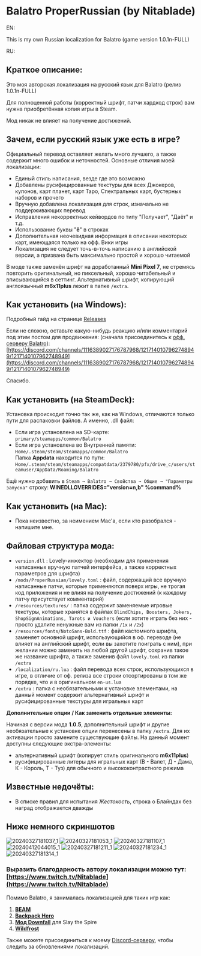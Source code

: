 # Balatro ProperRussian (by Nitablade)
EN:

This is my own Russian localization for Balatro (game version 1.0.1n-FULL)

RU:
## Краткое описание:
Это моя авторская локализация на русский язык для Balatro (релиз 1.0.1n-FULL)

Для полноценной работы (корректный шрифт, патчи хардкод строк) вам нужна приобретённая копия игры в Steam.

Мод никак не влияет на получение достижений.

## Зачем, если русский язык уже есть в игре?

Официальный перевод оставляет желать много лучшего, а также содержит много ошибок и неточностей. Основные отличия моей локализации:

- Единый стиль написания, везде где это возможно
- Добавлены русифицированные текстуры для всех Джокеров, купонов, карт планет, карт Таро, Спектральных карт, бустерных наборов и прочего
- Вручную добавлена локализация для строк, изначально не поддерживающих перевод
- Исправления некорректных кейвордов по типу "Получает", "Даёт" и т.д.
- Использование буквы "**ё**" в строках
- Дополнительная неочевидная информация в описании некоторых карт, имеющаяся только на офф. Вики игры
- Локализация не следует точь-в-точь написанию в английской версии, а призвана быть максимально простой и хорошо читаемой

В моде также заменён шрифт на доработанный **Mini Pixel 7**, не стремясь повторить оригинальный, но пиксельный, хорошо читабельный и вписывающийся в сеттинг. Альтернативный шрифт, копирующий англоязычный **m6x11plus** лежит в папке ```/extra```.

## Как установить (на Windows):
Подробный гайд на странице [Releases](https://github.com/Nitablade/Balatro_ProperRussian/releases)

Если не сложно, оставьте какую-нибудь реакцию и/или комментарий под этим постом для продвижения: (сначала присоединитесь к [офф. серверу Balatro](https://discord.gg/cbbuVAU9)): [https://discord.com/channels/1116389027176787968/1217140107962748949/1217140107962748949](https://discord.com/channels/1116389027176787968/1217140107962748949/1217140107962748949)

Спасибо.

## Как установить (на SteamDeck):
Установка происходит точно так же, как на Windows, отличаются только пути для распаковки файлов. А именно, .dll файл:
- Если игра установлена на SD-карте: ```primary/steamapps/common/Balatro```
- Если игра установлена во Внутренней памяти: ```Home/.steam/steam/steamapps/common/Balatro```  
Папка **Appdata** находится по пути: ```Home/.steam/steam/steamapps/compatdata/2379780/pfx/drive_c/users/steamuser/AppData/Roaming/Balatro```

Ещё нужно добавить в ```Steam → Balatro → Свойства → Общие → "Параметры запуска"``` строку: 
**WINEDLLOVERRIDES="version=n,b" %command%**

## Как установить (на Mac):
- Пока неизвестно, за неимением Mac'а, если кто разобрался - напишите мне.

## Файловая структура мода:
- ```version.dll``` : Lovely-инжектор (необходим для применения написанных вручную патчей интерфейса, а также корректных параметров для шрифта)
- ```/mods/ProperRussian/lovely.toml``` : файл, содержащий все вручную написанные патчи, которые применяются поверх игры, не трогая код приложения и не влияя на получение достижений (к каждому патчу присутствует комментарий)
- ```/resources/textures/``` : папка содержит заменяемые игровые текстуры, которые хранятся в файлах ```BlindChips, Boosters, Jokers, ShopSignAnimations, Tarots и Vouchers``` (если хотите играть без них - просто удалите ненужные вам из папки ```/1x``` и ```/2x```)
- ```/resources/fonts/NotoSans-Bold.ttf``` : файл кастомного шрифта, заменяет основной шрифт, использующийся в оф. переводе (не влияет на английский шрифт, если вы захотите поиграть с ним), при желании можно заменить на любой другой шрифт, сохранив такое же название шрифта, а также заменив файл ```lovely.toml``` из папки ```/extra```
- ```/localization/ru.lua``` : файл перевода всех строк, использующихся в игре, в отличие от оф. релиза все строки отсортированы в том же порядке, что и в оригинальном ```en-us.lua```
- ```/extra``` : папка с необязательными к установке элементами, на данный момент содержит альтернативный шрифт и русифицированные текстуры для игральных карт

**Дополнительные опции / Как заменить отдельные элементы:**

Начиная с версии мода **1.0.5**, дополнительный шрифт и другие необязательные к установке опции перенесены в папку ```/extra```. Для их активации просто замените существующие файлы. На данный момент доступны следующие экстра-элементы:
- альтернативный шрифт (копирует стиль оригинального **m6x11plus**)
- русифицированные литеры для игральных карт (В - Валет, Д - Дама, К - Король, Т - Туз) для обычного и высококонтрастного режима

## Известные недочёты:
- В списке правил для испытания *Жестокость*, строка о Блайндах без наград отображается дважды

## Ниже немного скриншотов
![20240327181037_1](https://github.com/Nitablade/Balatro_ProperRussian/assets/109508685/749be51a-b923-4833-909f-ae2f6607dafb)
![20240327181053_1](https://github.com/Nitablade/Balatro_ProperRussian/assets/109508685/f42e2473-44a9-42c3-83ce-ac0c292c0ab0)
![20240327181107_1](https://github.com/Nitablade/Balatro_ProperRussian/assets/109508685/ba86b08e-e3dc-4fa1-895a-784e33dd32e8)
![20240412044015_1](https://github.com/Nitablade/Balatro_ProperRussian/assets/109508685/d0c9fda3-6549-436d-abbd-0533c801d2d5)
![20240327181211_1](https://github.com/Nitablade/Balatro_ProperRussian/assets/109508685/29c19d05-456c-4ce9-94bc-d9c7133fcd76)
![20240327181234_1](https://github.com/Nitablade/Balatro_ProperRussian/assets/109508685/d48b1cdf-ddbc-4f5f-b838-fc087bc46b6a)
![20240327181314_1](https://github.com/Nitablade/Balatro_ProperRussian/assets/109508685/23ee7f4a-21c3-40d2-a853-b5438f2c7f91)

### Выразить благодарность автору локализации можно тут: [https://www.twitch.tv/Nitablade](https://www.twitch.tv/Nitablade)

Помимо Balatro, я занималась локализацией для таких игр как:
1) [**BEAM**](https://store.steampowered.com/app/1067430/Beam/)
2) [**Backpack Hero**](https://store.steampowered.com/app/1970580/Backpack_Hero/)
3) [**Мод Downfall**](https://steamcommunity.com/sharedfiles/filedetails/?id=1610056683&searchtext=Downfall) для Slay the Spire
4) [**Wildfrost**](https://github.com/Nitablade/Wildfrost_RU)

Также можете присоединиться к моему [Discord-серверу](https://discord.gg/zFAGDn6QMs), чтобы следить за обновлениями локализаций.
